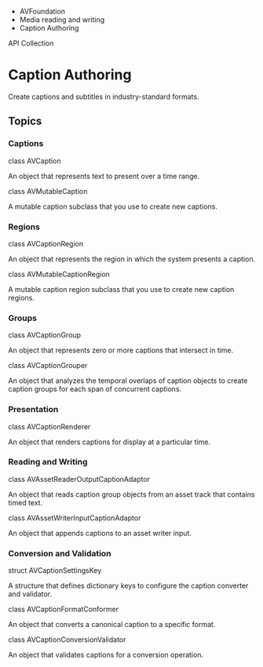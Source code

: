 

- AVFoundation
- Media reading and writing
-  Caption Authoring 

API Collection

# Caption Authoring

Create captions and subtitles in industry-standard formats.

## Topics

### Captions

class AVCaption

An object that represents text to present over a time range.

class AVMutableCaption

A mutable caption subclass that you use to create new captions.

### Regions

class AVCaptionRegion

An object that represents the region in which the system presents a caption.

class AVMutableCaptionRegion

A mutable caption region subclass that you use to create new caption regions.

### Groups

class AVCaptionGroup

An object that represents zero or more captions that intersect in time.

class AVCaptionGrouper

An object that analyzes the temporal overlaps of caption objects to create caption groups for each span of concurrent captions.

### Presentation

class AVCaptionRenderer

An object that renders captions for display at a particular time.

### Reading and Writing

class AVAssetReaderOutputCaptionAdaptor

An object that reads caption group objects from an asset track that contains timed text.

class AVAssetWriterInputCaptionAdaptor

An object that appends captions to an asset writer input.

### Conversion and Validation

struct AVCaptionSettingsKey

A structure that defines dictionary keys to configure the caption converter and validator.

class AVCaptionFormatConformer

An object that converts a canonical caption to a specific format.

class AVCaptionConversionValidator

An object that validates captions for a conversion operation.

